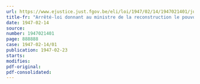 ```yaml
---
url: https://www.ejustice.just.fgov.be/eli/loi/1947/02/14/1947021401/justel
title-fr: "Arrêté-loi donnant au ministre de la reconstruction le pouvoir de fixer le taux des indemnités de réquisition de logements destinés aux personnes qui en ont été privées par suite de la guerre"
date: 1947-02-14
source:
number: 1947021401
page: 888888
case: 1947-02-14/01
publication: 1947-02-23
starts:
modifies:
pdf-original:
pdf-consolidated:
---
```


